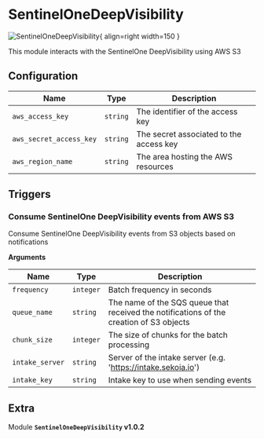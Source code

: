 # SentinelOneDeepVisibility

![SentinelOneDeepVisibility](/assets/playbooks/library/sentinelonedeepvisibility.png){ align=right width=150 }

This module interacts with the SentinelOne DeepVisibility using AWS S3

## Configuration

| Name      |  Type   |  Description  |
| --------- | ------- | --------------------------- |
| `aws_access_key` | `string` | The identifier of the access key |
| `aws_secret_access_key` | `string` | The secret associated to the access key |
| `aws_region_name` | `string` | The area hosting the AWS resources |

## Triggers

### Consume SentinelOne DeepVisibility events from AWS S3

Consume SentinelOne DeepVisibility events from S3 objects based on notifications

**Arguments**

| Name      |  Type   |  Description  |
| --------- | ------- | --------------------------- |
| `frequency` | `integer` | Batch frequency in seconds |
| `queue_name` | `string` | The name of the SQS queue that received the notifications of the creation of S3 objects |
| `chunk_size` | `integer` | The size of chunks for the batch processing |
| `intake_server` | `string` | Server of the intake server (e.g. 'https://intake.sekoia.io') |
| `intake_key` | `string` | Intake key to use when sending events |


## Extra

Module **`SentinelOneDeepVisibility` v1.0.2**
